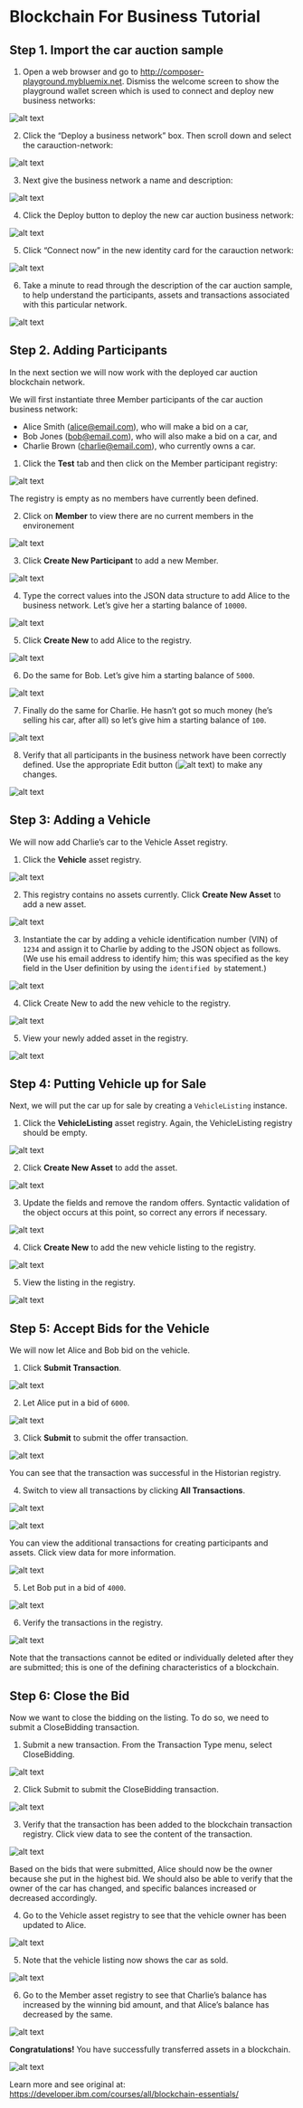 # Blockchain For Business Tutorial


## Step 1. Import the car auction sample
1. Open a web browser and go to http://composer-playground.mybluemix.net. Dismiss the welcome
screen to show the playground wallet screen which is used to connect and deploy new business
networks:

![alt text](https://github.com/clingeric/blockchain-tutorial/blob/master/img/1.PNG)

2. Click the “Deploy a business network” box. Then scroll down and select the carauction-network:

![alt text](https://github.com/clingeric/blockchain-tutorial/blob/master/img/2.PNG)

3. Next give the business network a name and description:

![alt text](https://github.com/clingeric/blockchain-tutorial/blob/master/img/3.PNG)

4. Click the Deploy button to deploy the new car auction business network:

![alt text](https://github.com/clingeric/blockchain-tutorial/blob/master/img/4.PNG)

5. Click “Connect now” in the new identity card for the carauction network:

![alt text](https://github.com/clingeric/blockchain-tutorial/blob/master/img/5.PNG)

6. Take a minute to read through the description of the car auction sample, to help understand the
participants, assets and transactions associated with this particular network.

![alt text](https://github.com/clingeric/blockchain-tutorial/blob/master/img/6.PNG)

## Step 2. Adding Participants
In the next section we will now work with the deployed car auction blockchain network.

We will first instantiate three Member participants of the car auction business network:

* Alice Smith (alice@email.com), who will make a bid on a car,
* Bob Jones (bob@email.com), who will also make a bid on a car, and
* Charlie Brown (charlie@email.com), who currently owns a car.

1. Click the **Test** tab and then click on the Member participant registry:

![alt text](https://github.com/clingeric/blockchain-tutorial/blob/master/img/7.PNG)

The registry is empty as no members have currently been defined.

2. Click on **Member** to view there are no current members in the environement

![alt text](https://github.com/clingeric/blockchain-tutorial/blob/master/img/8.PNG)

3. Click **Create New Participant** to add a new Member.

![alt text](https://github.com/clingeric/blockchain-tutorial/blob/master/img/9.PNG)

4. Type the correct values into the JSON data structure to add Alice to the business network. Let’s give her a starting balance of `10000`.

![alt text](https://github.com/clingeric/blockchain-tutorial/blob/master/img/10.PNG)

5. Click **Create New** to add Alice to the registry.

![alt text](https://github.com/clingeric/blockchain-tutorial/blob/master/img/11.PNG)

6. Do the same for Bob. Let’s give him a starting balance of `5000`.

![alt text](https://github.com/clingeric/blockchain-tutorial/blob/master/img/12.PNG)

7. Finally do the same for Charlie. He hasn’t got so much money (he’s selling his car, after all) so let’s give him a starting balance of `100`.

![alt text](https://github.com/clingeric/blockchain-tutorial/blob/master/img/14.PNG)

8. Verify that all participants in the business network have been correctly defined. Use the appropriate Edit button (![alt text](https://github.com/clingeric/blockchain-tutorial/blob/master/img/16.PNG)) to make any changes.

![alt text](https://github.com/clingeric/blockchain-tutorial/blob/master/img/17.PNG)

## Step 3: Adding a Vehicle

We will now add Charlie’s car to the Vehicle Asset registry.

1. Click the **Vehicle** asset registry.

![alt text](https://github.com/clingeric/blockchain-tutorial/blob/master/img/18.PNG)

2. This registry contains no assets currently. Click **Create New Asset** to add a new asset.

![alt text](https://github.com/clingeric/blockchain-tutorial/blob/master/img/19.PNG)

3. Instantiate the car by adding a vehicle identification number (VIN) of `1234` and assign it to Charlie by adding to the JSON object as follows. (We use his email address to identify him; this was specified as the key field in the User definition by using the `identified by` statement.)

![alt text](https://github.com/clingeric/blockchain-tutorial/blob/master/img/20.PNG)

4. Click Create New to add the new vehicle to the registry.

![alt text](https://github.com/clingeric/blockchain-tutorial/blob/master/img/21.PNG)

5. View your newly added asset in the registry.

![alt text](https://github.com/clingeric/blockchain-tutorial/blob/master/img/22.PNG)

## Step 4: Putting Vehicle up for Sale

Next, we will put the car up for sale by creating a `VehicleListing` instance.

1. Click the **VehicleListing** asset registry. Again, the VehicleListing registry should be empty.

![alt text](https://github.com/clingeric/blockchain-tutorial/blob/master/img/23.PNG)

2. Click **Create New Asset** to add the asset.

![alt text](https://github.com/clingeric/blockchain-tutorial/blob/master/img/24.PNG)

3. Update the fields and remove the random offers. Syntactic validation of the object occurs at this
point, so correct any errors if necessary.

![alt text](https://github.com/clingeric/blockchain-tutorial/blob/master/img/25.PNG)

4. Click **Create New** to add the new vehicle listing to the registry.

![alt text](https://github.com/clingeric/blockchain-tutorial/blob/master/img/26.PNG)

5. View the listing in the registry.

![alt text](https://github.com/clingeric/blockchain-tutorial/blob/master/img/27.PNG)

## Step 5: Accept Bids for the Vehicle

We will now let Alice and Bob bid on the vehicle.

1. Click **Submit Transaction**.

![alt text](https://github.com/clingeric/blockchain-tutorial/blob/master/img/28.PNG)

2. Let Alice put in a bid of `6000`.

![alt text](https://github.com/clingeric/blockchain-tutorial/blob/master/img/29.PNG)

3. Click **Submit** to submit the offer transaction.

![alt text](https://github.com/clingeric/blockchain-tutorial/blob/master/img/30.PNG)

You can see that the transaction was successful in the Historian registry.

4. Switch to view all transactions by clicking **All Transactions**.

![alt text](https://github.com/clingeric/blockchain-tutorial/blob/master/img/31.PNG)

![alt text](https://github.com/clingeric/blockchain-tutorial/blob/master/img/32.PNG)

You can view the additional transactions for creating participants and assets. Click view data for more information.

![alt text](https://github.com/clingeric/blockchain-tutorial/blob/master/img/33.PNG)

5. Let Bob put in a bid of `4000`.

![alt text](https://github.com/clingeric/blockchain-tutorial/blob/master/img/34.PNG)

6. Verify the transactions in the registry.

![alt text](https://github.com/clingeric/blockchain-tutorial/blob/master/img/35.PNG)

Note that the transactions cannot be edited or individually deleted after they are submitted; this is one of the defining characteristics of a blockchain.

## Step 6: Close the Bid

Now we want to close the bidding on the listing. To do so, we need to submit a CloseBidding transaction.

1. Submit a new transaction. From the Transaction Type menu, select CloseBidding.

![alt text](https://github.com/clingeric/blockchain-tutorial/blob/master/img/36.PNG)

2. Click Submit to submit the CloseBidding transaction.

![alt text](https://github.com/clingeric/blockchain-tutorial/blob/master/img/30.PNG)

3. Verify that the transaction has been added to the blockchain transaction registry. Click view data to see the content of the transaction.

![alt text](https://github.com/clingeric/blockchain-tutorial/blob/master/img/37.PNG)

Based on the bids that were submitted, Alice should now be the owner because she put in the highest bid. We should also be able to verify that the owner of the car has changed, and specific balances increased or decreased accordingly.

4. Go to the Vehicle asset registry to see that the vehicle owner has been updated to Alice.

![alt text](https://github.com/clingeric/blockchain-tutorial/blob/master/img/38.PNG)

5. Note that the vehicle listing now shows the car as sold.

![alt text](https://github.com/clingeric/blockchain-tutorial/blob/master/img/39.PNG)

6. Go to the Member asset registry to see that Charlie’s balance has increased by the winning bid amount, and that Alice’s balance has decreased by the same.

![alt text](https://github.com/clingeric/blockchain-tutorial/blob/master/img/40.PNG)

**Congratulations!** You have successfully transferred assets in a blockchain.

![alt text](https://media2.giphy.com/media/l49JHLpRSLhecYEmI/giphy.gif)

Learn more and see original at: https://developer.ibm.com/courses/all/blockchain-essentials/


